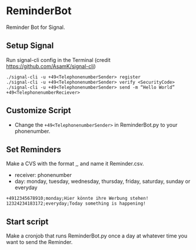 # ReminderBot
Reminder Bot for Signal.

## Setup Signal
Run signal-cli config in the Terminal (credit https://github.com/AsamK/signal-cli)
```
./signal-cli -u +49<TelephonenumberSender> register
./signal-cli -u +49<TelephonenumberSender> verify <SecurityCode>
./signal-cli -u +49<TelephonenumberSender> send -m “Hello World” +49<TelephonenumberReciever>
```

## Customize Script
- Change the ```+49<TelephonenumberSender>``` in ReminderBot.py to your phonenumber.

## Set Reminders
Make a CVS with the format <reciever>,<day>,<message> and name it Reminder.csv.
- receiver: phonenumber
- day: monday, tuesday, wednesday, thursday, friday, saturday, sunday or everyday
```
+4912345678910;monday;Hier könnte ihre Werbung stehen!
12324234183172;everyday;Today something is happening!
```
  
## Start script
Make a cronjob that runs ReminderBot.py once a day at whatever time you want to send the Reminder.
